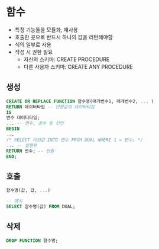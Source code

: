 # 함수

- 특정 기능들을 모듈화, 재사용
- 호출한 곳으로 반드시 하나의 값을 리턴해야함
- 식의 일부로 사용
- 작성 시 권한 필요
    - 자신의 스키마: CREATE PROCEDURE
    - 다른 사용자 스키마: CREATE ANY PROCEDURE

## 생성

```sql
CREATE OR REPLACE FUNCTION 함수명(매개변수1, 매개변수2, ... )
RETURN 데이터타입 -- 반환값의 데이터타입
IS
변수 데이터타입;
... -- 변수, 상수 등 선언
BEGIN
... 
/* SELECT 리턴값 INTO 변수 FROM DUAL WHERE 1 = 변수; */
... -- 실행부
RETURN 변수; -- 반환
END;
```

## 호출

```sql
함수명(값, 값, ...)

-- 예시
SELECT 함수명(값) FROM DUAL;
```

## 삭제

```sql
DROP FUNCTION 함수명;
```
